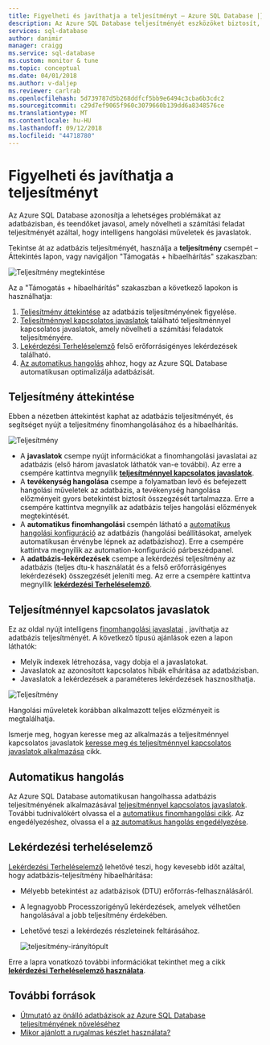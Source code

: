 ```yaml
---
title: Figyelheti és javíthatja a teljesítményt – Azure SQL Database |} A Microsoft Docs
description: Az Azure SQL Database teljesítményét eszközöket biztosít, amely javítja a jelenlegi lekérdezési teljesítményt területeknek az azonosítására szolgál.
services: sql-database
author: danimir
manager: craigg
ms.service: sql-database
ms.custom: monitor & tune
ms.topic: conceptual
ms.date: 04/01/2018
ms.author: v-daljep
ms.reviewer: carlrab
ms.openlocfilehash: 5d739787d5b268ddfcf5bb9e6494c3cba6b3cdc2
ms.sourcegitcommit: c29d7ef9065f960c3079660b139dd6a8348576ce
ms.translationtype: MT
ms.contentlocale: hu-HU
ms.lasthandoff: 09/12/2018
ms.locfileid: "44718780"
---
```

# <a name="monitor-and-improve-performance"></a>Figyelheti és javíthatja a teljesítményt
Az Azure SQL Database azonosítja a lehetséges problémákat az adatbázisban, és teendőket javasol, amely növelheti a számítási feladat teljesítményét azáltal, hogy intelligens hangolási műveletek és javaslatok.

Tekintse át az adatbázis teljesítményét, használja a **teljesítmény** csempét – Áttekintés lapon, vagy navigáljon "Támogatás + hibaelhárítás" szakaszban:

   ![Teljesítmény megtekintése](./media/sql-database-performance/entries.png)

Az a "Támogatás + hibaelhárítás" szakaszban a következő lapokon is használhatja:


1. [Teljesítmény áttekintése](#performance-overview) az adatbázis teljesítményének figyelése. 
2. [Teljesítménnyel kapcsolatos javaslatok](#performance-recommendations) található teljesítménnyel kapcsolatos javaslatok, amely növelheti a számítási feladatok teljesítményére.
3. [Lekérdezési Terheléselemző](#query-performance-insight) felső erőforrásigényes lekérdezések található.
4. [Az automatikus hangolás](#automatic-tuning) ahhoz, hogy az Azure SQL Database automatikusan optimalizálja adatbázisát.

## <a name="performance-overview"></a>Teljesítmény áttekintése
Ebben a nézetben áttekintést kaphat az adatbázis teljesítményét, és segítséget nyújt a teljesítmény finomhangolásához és a hibaelhárítás. 

![Teljesítmény](./media/sql-database-performance/performance.png)

* A **javaslatok** csempe nyújt információkat a finomhangolási javaslatai az adatbázis (első három javaslatok láthatók van-e további). Az erre a csempére kattintva megnyílik  **[teljesítménnyel kapcsolatos javaslatok](#performance-recommendations)**. 
* A **tevékenység hangolása** csempe a folyamatban levő és befejezett hangolási műveletek az adatbázis, a tevékenység hangolása előzményeit gyors betekintést biztosít összegzését tartalmazza. Erre a csempére kattintva megnyílik az adatbázis teljes hangolási előzmények megtekintését.
* A **automatikus finomhangolási** csempén látható a [automatikus hangolási konfiguráció](sql-database-automatic-tuning-enable.md) az adatbázis (hangolási beállításokat, amelyek automatikusan érvénybe lépnek az adatbázishoz). Erre a csempére kattintva megnyílik az automation-konfiguráció párbeszédpanel.
* A **adatbázis-lekérdezések** csempe a lekérdezési teljesítmény az adatbázis (teljes dtu-k használatát és a felső erőforrásigényes lekérdezések) összegzését jeleníti meg. Az erre a csempére kattintva megnyílik  **[lekérdezési Terheléselemző](#query-performance-insight)**.

## <a name="performance-recommendations"></a>Teljesítménnyel kapcsolatos javaslatok
Ez az oldal nyújt intelligens [finomhangolási javaslatai](sql-database-advisor.md) , javíthatja az adatbázis teljesítményét. A következő típusú ajánlások ezen a lapon láthatók:

* Melyik indexek létrehozása, vagy dobja el a javaslatokat.
* Javaslatok az azonosított kapcsolatos hibák elhárítása az adatbázisban.
* Javaslatok a lekérdezések a paraméteres lekérdezések hasznosíthatja.

![Teljesítmény](./media/sql-database-performance/recommendations.png)

Hangolási műveletek korábban alkalmazott teljes előzményeit is megtalálhatja.

Ismerje meg, hogyan keresse meg az alkalmazás a teljesítménnyel kapcsolatos javaslatok [keresse meg és teljesítménnyel kapcsolatos javaslatok alkalmazása](sql-database-advisor-portal.md) cikk.

## <a name="automatic-tuning"></a>Automatikus hangolás
Az Azure SQL Database automatikusan hangolhassa adatbázis teljesítményének alkalmazásával [teljesítménnyel kapcsolatos javaslatok](sql-database-advisor.md). További tudnivalókért olvassa el a [automatikus finomhangolási cikk](sql-database-automatic-tuning.md). Az engedélyezéshez, olvassa el a [az automatikus hangolás engedélyezése](sql-database-automatic-tuning-enable.md).

## <a name="query-performance-insight"></a>Lekérdezési terheléselemző
[Lekérdezési Terheléselemző](sql-database-query-performance.md) lehetővé teszi, hogy kevesebb időt azáltal, hogy adatbázis-teljesítmény hibaelhárítása:

* Mélyebb betekintést az adatbázisok (DTU) erőforrás-felhasználásáról. 
* A legnagyobb Processzorigényű lekérdezések, amelyek vélhetően hangolásával a jobb teljesítmény érdekében. 
* Lehetővé teszi a lekérdezés részleteinek feltárásához. 

  ![teljesítmény-irányítópult](./media/sql-database-query-performance/performance.png)

Erre a lapra vonatkozó további információkat tekinthet meg a cikk  **[lekérdezési Terheléselemző használata](sql-database-query-performance.md)**.

## <a name="additional-resources"></a>További források
* [Útmutató az önálló adatbázisok az Azure SQL Database teljesítményének növeléséhez](sql-database-performance-guidance.md)
* [Mikor ajánlott a rugalmas készlet használata?](sql-database-elastic-pool-guidance.md)

